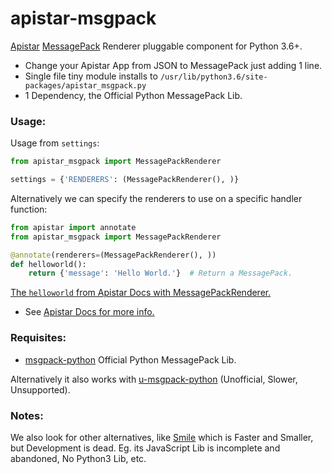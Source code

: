 # apistar-msgpack

[Apistar](https://github.com/encode/apistar) [MessagePack](https://msgpack.org) Renderer pluggable component for Python 3.6+.

- Change your Apistar App from JSON to MessagePack just adding 1 line.
- Single file tiny module installs to `/usr/lib/python3.6/site-packages/apistar_msgpack.py`
- 1 Dependency, the Official Python MessagePack Lib.


### Usage:

Usage from `settings`:
```python
from apistar_msgpack import MessagePackRenderer

settings = {'RENDERERS': (MessagePackRenderer(), )}
```

Alternatively we can specify the renderers to use on a specific handler function:

```python
from apistar import annotate
from apistar_msgpack import MessagePackRenderer

@annotate(renderers=(MessagePackRenderer(), ))
def helloworld():
    return {'message': 'Hello World.'}  # Return a MessagePack.

```

[The `helloworld` from Apistar Docs with MessagePackRenderer.](https://github.com/juancarlospaco/apistar-msgpack/blob/master/app.py)

- See [Apistar Docs for more info.](https://github.com/encode/apistar#configuring-the-installed-renderers)


### Requisites:

- [msgpack-python](https://github.com/msgpack/msgpack-python) Official Python MessagePack Lib.

Alternatively it also works with [u-msgpack-python](https://github.com/vsergeev/u-msgpack-python) (Unofficial, Slower, Unsupported).


### Notes:

We also look for other alternatives, like [Smile](https://github.com/FasterXML/smile-format-specification) which is Faster and Smaller, but Development is dead.
Eg. its JavaScript Lib is incomplete and abandoned, No Python3 Lib, etc.
